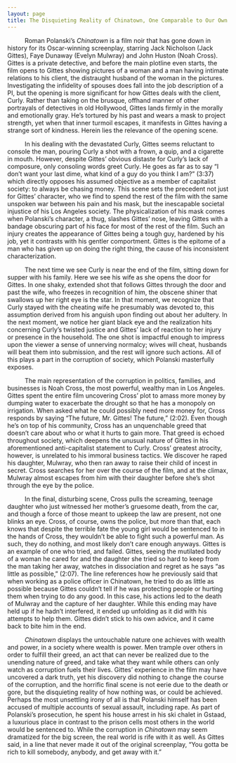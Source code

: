 ```yaml
---
layout: page
title: The Disquieting Reality of Chinatown, One Comparable to Our Own
---
```


          Roman Polanski’s *Chinatown* is a film noir that has gone down in history for its Oscar-winning screenplay, starring Jack Nicholson (Jack Gittes), Faye Dunaway (Evelyn Mulwray) and John Huston (Noah Cross). Gittes is a private detective, and before the main plotline even starts, the film opens to Gittes showing pictures of a woman and a man having intimate relations to his client, the distraught husband of the woman in the pictures. Investigating the infidelity of spouses does fall into the job description of a PI, but the opening is more significant for how Gittes deals with the client, Curly. Rather than taking on the brusque, offhand manner of other portrayals of detectives in old Hollywood, Gittes lands firmly in the morally and emotionally gray. He’s tortured by his past and wears a mask to project strength, yet when that inner turmoil escapes, it manifests in Gittes having a strange sort of kindness. Herein lies the relevance of the opening scene.
          
          In his dealing with the devastated Curly, Gittes seems reluctant to console the man, pouring Curly a shot with a frown, a quip, and a cigarette in mouth. However, despite Gittes’ obvious distaste for Curly’s lack of composure, only consoling words greet Curly. He goes as far as to say “I don’t want your last dime, what kind of a guy do you think I am?” (3:37) which directly opposes his assumed objective as a member of capitalist society: to always be chasing money. This scene sets the precedent not just for Gittes’ character, who we find to spend the rest of the film with the same unspoken war between his pain and his mask, but the inescapable societal injustice of his Los Angeles society. The physicalization of his mask comes when Polanski’s character, a thug, slashes Gittes’ nose, leaving Gittes with a bandage obscuring part of his face for most of the rest of the film. Such an injury creates the appearance of Gittes being a tough guy, hardened by his job, yet it contrasts with his gentler comportment. Gittes is the epitome of a man who has given up on doing the right thing, the cause of his inconsistent characterization.

          The next time we see Curly is near the end of the film, sitting down for supper with his family. Here we see his wife as she opens the door for Gittes. In one shaky, extended shot that follows Gittes through the door and past the wife, who freezes in recognition of him, the obscene shiner that swallows up her right eye is the star. In that moment, we recognize that Curly stayed with the cheating wife he presumably was devoted to, this assumption derived from his anguish upon finding out about her adultery. In the next moment, we notice her giant black eye and the realization hits concerning Curly’s twisted justice and Gittes’ lack of reaction to her injury or presence in the household. The one shot is impactful enough to impress upon the viewer a sense of unnerving normalcy; wives will cheat, husbands will beat them into submission, and the rest will ignore such actions. All of this plays a part in the corruption of society, which Polanski masterfully exposes.
          
          The main representation of the corruption in politics, families, and businesses is Noah Cross, the most powerful, wealthy man in Los Angeles. Gittes spent the entire film uncovering Cross’ plot to amass more money by dumping water to exacerbate the drought so that he has a monopoly on irrigation. When asked what he could possibly need more money for, Cross responds by saying “The future, Mr. Gittes! The future,” (2:02). Even though he’s on top of his community, Cross has an unquenchable greed that doesn’t care about who or what it hurts to gain more. That greed is echoed throughout society, which deepens the unusual nature of Gittes in his aforementioned anti-capitalist statement to Curly. Cross’ greatest atrocity, however, is unrelated to his immoral business tactics. We discover he raped his daughter, Mulwray, who then ran away to raise their child of incest in secret. Cross searches for her over the course of the film, and at the climax, Mulwray almost escapes from him with their daughter before she’s shot through the eye by the police.
          
          In the final, disturbing scene, Cross pulls the screaming, teenage daughter who just witnessed her mother’s gruesome death, from the car, and though a force of those meant to upkeep the law are present, not one blinks an eye. Cross, of course, owns the police, but more than that, each knows that despite the terrible fate the young girl would be sentenced to in the hands of Cross, they wouldn’t be able to fight such a powerful man. As such, they do nothing, and most likely don’t care enough anyways. Gittes is an example of one who tried, and failed. Gittes, seeing the mutilated body of a woman he cared for and the daughter she tried so hard to keep from the man taking her away, watches in dissociation and regret as he says “as little as possible,” (2:07). The line references how he previously said that when working as a police officer in Chinatown, he tried to do as little as possible because Gittes couldn’t tell if he was protecting people or hurting them when trying to do any good. In this case, his actions led to the death of Mulwray and the capture of her daughter. While this ending may have held up if he hadn’t interfered, it ended up unfolding as it did with his attempts to help them. Gittes didn’t stick to his own advice, and it came back to bite him in the end.
          

          *Chinatown* displays the untouchable nature one achieves with wealth and power, in a society where wealth is power. Men trample over others in order to fulfill their greed, an act that can never be realized due to the unending nature of greed, and take what they want while others can only watch as corruption fuels their lives. Gittes’ experience in the film may have uncovered a dark truth, yet his discovery did nothing to change the course of the corruption, and the horrific final scene is not eerie due to the death or gore, but the disquieting reality of how nothing was, or could be achieved. Perhaps the most unsettling irony of all is that Polanski himself has been accused of multiple accounts of sexual assault, including rape. As part of Polanski’s prosecution, he spent his house arrest in his ski chalet in Gstaad, a luxurious place in contrast to the prison cells most others in the world would be sentenced to. While the corruption in *Chinatown* may seem dramatized for the big screen, the real world is rife with it as well. As Gittes said, in a line that never made it out of the original screenplay, “You gotta be rich to kill somebody, anybody, and get away with it.”
